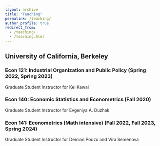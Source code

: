 ```yaml
---
layout: archive
title: "Teaching"
permalink: /teaching/
author_profile: true
redirect_from: 
  - /teaching/
  - /teaching.html
---
```



## University of California, Berkeley 

### Econ 121: Industrial Organization and Public Policy (Spring 2022, Spring 2023)
Graduate Student Instructor for Kei Kawai

### Econ 140: Economic Statistics and Econometrics (Fall 2020)
Graduate Student Instructor for Evgeniya A. Duzhak

### Econ 141: Econometrics (Math intensive) (Fall 2022, Fall 2023, Spring 2024)
Graduate Student Instructor for Demian Pouzo and Vira Semenova

